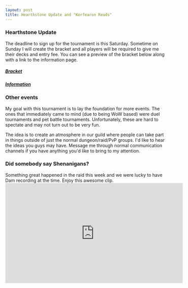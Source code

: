 ```yaml
---
layout: post
title: Hearthstone Update and "Korfearon Reads"
---
```

<h3>Hearthstone Update</h3>
The deadline to sign up for the tournament is this Saturday. Sometime on Sunday I will create the bracket and all players will be required to give me their decks and entry fee. You can see a preview of the bracket below along with a link to the information page.

<a href="https://docs.google.com/spreadsheets/d/1Xg3tQcwbS8lncubp_L10jyisvtPaglmy5TAV-961fWs/edit#gid=988591516"><h5>Bracket</h5></a>
<a href="/hearthstone/"><h5>Information</h5></a>

<h3>Other events</h3>
My goal with this tournament is to lay the foundation for more events. The ones that immediately came to mind (due to being WoW based) were duel tournaments and pet battle tournaments. Unfortunately, these are hard to spectate and may not turn out to be very fun. 

The idea is to create an atmosphere in our guild where people can take part in things outside of just the normal dungeon/raid/PvP groups. I'd like to hear the ideas you guys may have. Message me through normal communication channels if you have anything you'd like to bring to my attention.

<h3>Did somebody say Shenanigans?</h3>
Something great happened in the raid this week and we were lucky to have Dam recording at the time. Enjoy this awesome clip.

<div class="embed-responsive embed-responsive-16by9">
  <iframe width="560" height="315" src="https://www.youtube.com/embed/Q_GWik_Tp1I" frameborder="0" allowfullscreen></iframe>
</div>


